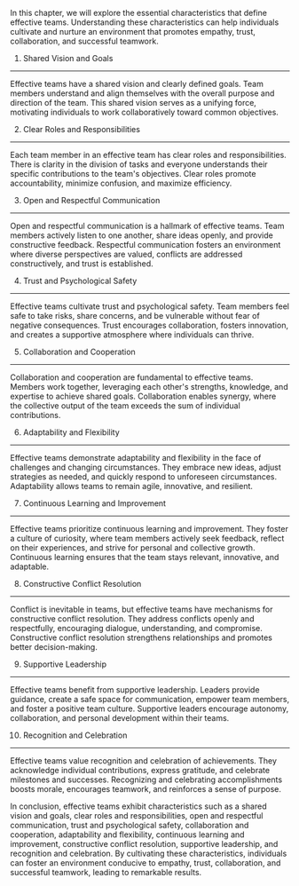 
In this chapter, we will explore the essential characteristics that define effective teams. Understanding these characteristics can help individuals cultivate and nurture an environment that promotes empathy, trust, collaboration, and successful teamwork.

1. Shared Vision and Goals
--------------------------

Effective teams have a shared vision and clearly defined goals. Team members understand and align themselves with the overall purpose and direction of the team. This shared vision serves as a unifying force, motivating individuals to work collaboratively toward common objectives.

2. Clear Roles and Responsibilities
-----------------------------------

Each team member in an effective team has clear roles and responsibilities. There is clarity in the division of tasks and everyone understands their specific contributions to the team's objectives. Clear roles promote accountability, minimize confusion, and maximize efficiency.

3. Open and Respectful Communication
------------------------------------

Open and respectful communication is a hallmark of effective teams. Team members actively listen to one another, share ideas openly, and provide constructive feedback. Respectful communication fosters an environment where diverse perspectives are valued, conflicts are addressed constructively, and trust is established.

4. Trust and Psychological Safety
---------------------------------

Effective teams cultivate trust and psychological safety. Team members feel safe to take risks, share concerns, and be vulnerable without fear of negative consequences. Trust encourages collaboration, fosters innovation, and creates a supportive atmosphere where individuals can thrive.

5. Collaboration and Cooperation
--------------------------------

Collaboration and cooperation are fundamental to effective teams. Members work together, leveraging each other's strengths, knowledge, and expertise to achieve shared goals. Collaboration enables synergy, where the collective output of the team exceeds the sum of individual contributions.

6. Adaptability and Flexibility
-------------------------------

Effective teams demonstrate adaptability and flexibility in the face of challenges and changing circumstances. They embrace new ideas, adjust strategies as needed, and quickly respond to unforeseen circumstances. Adaptability allows teams to remain agile, innovative, and resilient.

7. Continuous Learning and Improvement
--------------------------------------

Effective teams prioritize continuous learning and improvement. They foster a culture of curiosity, where team members actively seek feedback, reflect on their experiences, and strive for personal and collective growth. Continuous learning ensures that the team stays relevant, innovative, and adaptable.

8. Constructive Conflict Resolution
-----------------------------------

Conflict is inevitable in teams, but effective teams have mechanisms for constructive conflict resolution. They address conflicts openly and respectfully, encouraging dialogue, understanding, and compromise. Constructive conflict resolution strengthens relationships and promotes better decision-making.

9. Supportive Leadership
------------------------

Effective teams benefit from supportive leadership. Leaders provide guidance, create a safe space for communication, empower team members, and foster a positive team culture. Supportive leaders encourage autonomy, collaboration, and personal development within their teams.

10. Recognition and Celebration
-------------------------------

Effective teams value recognition and celebration of achievements. They acknowledge individual contributions, express gratitude, and celebrate milestones and successes. Recognizing and celebrating accomplishments boosts morale, encourages teamwork, and reinforces a sense of purpose.

In conclusion, effective teams exhibit characteristics such as a shared vision and goals, clear roles and responsibilities, open and respectful communication, trust and psychological safety, collaboration and cooperation, adaptability and flexibility, continuous learning and improvement, constructive conflict resolution, supportive leadership, and recognition and celebration. By cultivating these characteristics, individuals can foster an environment conducive to empathy, trust, collaboration, and successful teamwork, leading to remarkable results.
